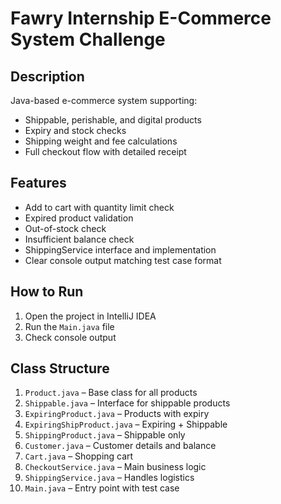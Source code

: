# Fawry Internship E-Commerce System Challenge

## Description
Java-based e-commerce system supporting:
- Shippable, perishable, and digital products
- Expiry and stock checks
- Shipping weight and fee calculations
- Full checkout flow with detailed receipt

## Features
- Add to cart with quantity limit check
- Expired product validation
- Out-of-stock check
- Insufficient balance check
- ShippingService interface and implementation
- Clear console output matching test case format

## How to Run
1. Open the project in IntelliJ IDEA
2. Run the `Main.java` file
3. Check console output

## Class Structure

1. `Product.java` – Base class for all products
2. `Shippable.java` – Interface for shippable products
3. `ExpiringProduct.java` – Products with expiry
4. `ExpiringShipProduct.java` – Expiring + Shippable
5. `ShippingProduct.java` – Shippable only
6. `Customer.java` – Customer details and balance
7. `Cart.java` – Shopping cart
8. `CheckoutService.java` – Main business logic
9. `ShippingService.java` – Handles logistics
10. `Main.java` – Entry point with test case



